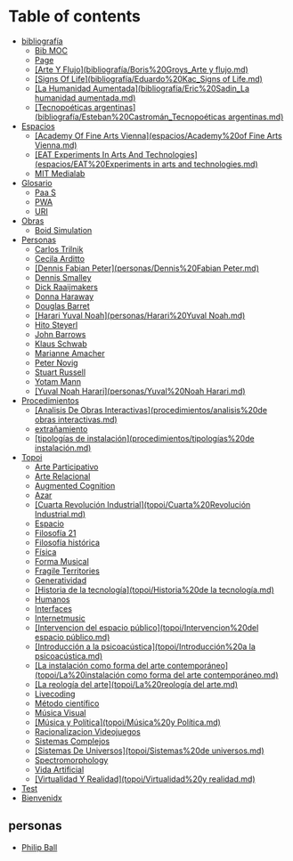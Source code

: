 # Table of contents

* [bibliografía](README.md)
  * [Bib MOC](<bibliografía/bib MOC.md>)
  * [Page](bibliografia/page.md)
  * [\[Arte Y Flujo\](bibliografía/Boris%20Groys\_Arte y flujo.md)](bibliografia/arte-y-flujo-bibliografia-boris-20groys\_arte-y-flujo.md.md)
  * [\[Signs Of Life\](bibliografía/Eduardo%20Kac\_Signs of Life.md)](bibliografia/signs-of-life-bibliografia-eduardo-20kac\_signs-of-life.md.md)
  * [\[La Humanidad Aumentada\](bibliografía/Eric%20Sadin\_La humanidad aumentada.md)](bibliografia/la-humanidad-aumentada-bibliografia-eric-20sadin\_la-humanidad-aumentada.md.md)
  * [\[Tecnopoéticas argentinas\](bibliografía/Esteban%20Castromán\_Tecnopoéticas argentinas.md)](bibliografia/tecnopoeticas-argentinas-bibliografia-esteban-20castroman\_tecnopoeticas-argentinas.md.md)
* [Espacios](espacios/README.md)
  * [\[Academy Of Fine Arts Vienna\](espacios/Academy%20of Fine Arts Vienna.md)](espacios/academy-of-fine-arts-vienna-espacios-academy-20of-fine-arts-vienna.md.md)
  * [\[EAT Experiments In Arts And Technologies\](espacios/EAT%20Experiments in arts and technologies.md)](espacios/eat-experiments-in-arts-and-technologies-espacios-eat-20experiments-in-arts-and-technologies.md.md)
  * [MIT Medialab](<espacios/MIT Medialab.md>)
* [Glosario](glosario/README.md)
  * [Paa S](glosario/PaaS.md)
  * [PWA](glosario/PWA.md)
  * [URI](glosario/URI.md)
* [Obras](obras/README.md)
  * [Boid Simulation](<obras/Boid Simulation.md>)
* [Personas](personas/README.md)
  * [Carlos Trilnik](<personas/Carlos Trilnik.md>)
  * [Cecila Arditto](<personas/Cecila Arditto.md>)
  * [\[Dennis Fabian Peter\](personas/Dennis%20Fabian Peter.md)](personas/dennis-fabian-peter-personas-dennis-20fabian-peter.md.md)
  * [Dennis Smalley](<personas/Dennis Smalley.md>)
  * [Dick Raaijmakers](<personas/Dick Raaijmakers.md>)
  * [Donna Haraway](<personas/Donna Haraway.md>)
  * [Douglas Barret](<personas/Douglas Barret.md>)
  * [\[Harari Yuval Noah\](personas/Harari%20Yuval Noah.md)](personas/harari-yuval-noah-personas-harari-20yuval-noah.md.md)
  * [Hito Steyerl](<personas/Hito Steyerl.md>)
  * [John Barrows](<personas/John Barrows.md>)
  * [Klaus Schwab](<personas/Klaus Schwab.md>)
  * [Marianne Amacher](<personas/Marianne Amacher.md>)
  * [Peter Novig](<personas/Peter Novig.md>)
  * [Stuart Russell](<personas/Stuart Russell.md>)
  * [Yotam Mann](<personas/Yotam Mann.md>)
  * [\[Yuval Noah Harari\](personas/Yuval%20Noah Harari.md)](personas/yuval-noah-harari-personas-yuval-20noah-harari.md.md)
* [Procedimientos](procedimientos/README.md)
  * [\[Analisis De Obras Interactivas\](procedimientos/analisis%20de obras interactivas.md)](procedimientos/analisis-de-obras-interactivas-procedimientos-analisis-20de-obras-interactivas.md.md)
  * [extrañamiento](procedimientos/extrañamiento.md)
  * [\[tipologías de instalación\](procedimientos/tipologías%20de instalación.md)](procedimientos/tipologias-de-instalacion-procedimientos-tipologias-20de-instalacion.md.md)
* [Topoi](topoi/README.md)
  * [Arte Participativo](<topoi/Arte participativo.md>)
  * [Arte Relacional](<topoi/Arte relacional.md>)
  * [Augmented Cognition](<topoi/Augmented Cognition.md>)
  * [Azar](topoi/Azar.md)
  * [\[Cuarta Revolución Industrial\](topoi/Cuarta%20Revolución Industrial.md)](topoi/cuarta-revolucion-industrial-topoi-cuarta-20revolucion-industrial.md.md)
  * [Espacio](topoi/Espacio.md)
  * [Filosofía 21](<topoi/Filosofía 21.md>)
  * [Filosofía histórica](<topoi/Filosofía histórica.md>)
  * [Física](topoi/Física.md)
  * [Forma Musical](<topoi/Forma Musical.md>)
  * [Fragile Territories](<topoi/Fragile Territories.md>)
  * [Generatividad](topoi/Generatividad.md)
  * [\[Historia de la tecnología\](topoi/Historia%20de la tecnología.md)](topoi/historia-de-la-tecnologia-topoi-historia-20de-la-tecnologia.md.md)
  * [Humanos](topoi/Humanos.md)
  * [Interfaces](topoi/Interfaces.md)
  * [Internetmusic](topoi/Internetmusic.md)
  * [\[Intervencion del espacio público\](topoi/Intervencion%20del espacio público.md)](topoi/intervencion-del-espacio-publico-topoi-intervencion-20del-espacio-publico.md.md)
  * [\[Introducción a la psicoacústica\](topoi/Introducción%20a la psicoacústica.md)](topoi/introduccion-a-la-psicoacustica-topoi-introduccion-20a-la-psicoacustica.md.md)
  * [\[La instalación como forma del arte contemporáneo\](topoi/La%20instalación como forma del arte contemporáneo.md)](topoi/la-instalacion-como-forma-del-arte-contemporaneo-topoi-la-20instalacion-como-forma-del-arte-contempo.md)
  * [\[La reología del arte\](topoi/La%20reología del arte.md)](topoi/la-reologia-del-arte-topoi-la-20reologia-del-arte.md.md)
  * [Livecoding](topoi/Livecoding.md)
  * [Método científico](<topoi/Método científico.md>)
  * [Música Visual](<topoi/Música Visual.md>)
  * [\[Música y Política\](topoi/Música%20y Política.md)](topoi/musica-y-politica-topoi-musica-20y-politica.md.md)
  * [Racionalizacion Videojuegos](topoi/Racionalizacion\_\(videojuegos\).md)
  * [Sistemas Complejos](<topoi/Sistemas complejos.md>)
  * [\[Sistemas De Universos\](topoi/Sistemas%20de universos.md)](topoi/sistemas-de-universos-topoi-sistemas-20de-universos.md.md)
  * [Spectromorphology](topoi/Spectromorphology.md)
  * [Vida Artificial](<topoi/Vida artificial.md>)
  * [\[Virtualidad Y Realidad\](topoi/Virtualidad%20y realidad.md)](topoi/virtualidad-y-realidad-topoi-virtualidad-20y-realidad.md.md)
* [Test](test.md)
* [Bienvenidx](<README (1).md>)

## personas

* [Philip Ball](<bibliografía/Philip Ball\_Shapes.md>)
